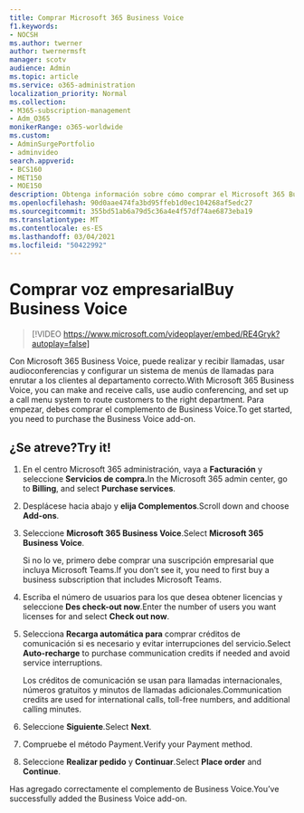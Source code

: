 ```yaml
---
title: Comprar Microsoft 365 Business Voice
f1.keywords:
- NOCSH
ms.author: twerner
author: twernermsft
manager: scotv
audience: Admin
ms.topic: article
ms.service: o365-administration
localization_priority: Normal
ms.collection:
- M365-subscription-management
- Adm_O365
monikerRange: o365-worldwide
ms.custom:
- AdminSurgePortfolio
- adminvideo
search.appverid:
- BCS160
- MET150
- MOE150
description: Obtenga información sobre cómo comprar el Microsoft 365 Business Voice complemento.
ms.openlocfilehash: 90d0aae474fa3bd95ffeb1d0ec104268af5edc27
ms.sourcegitcommit: 355bd51ab6a79d5c36a4e4f57df74ae6873eba19
ms.translationtype: MT
ms.contentlocale: es-ES
ms.lasthandoff: 03/04/2021
ms.locfileid: "50422992"
---
```

# <a name="buy-business-voice"></a><span data-ttu-id="e2b4c-103">Comprar voz empresarial</span><span class="sxs-lookup"><span data-stu-id="e2b4c-103">Buy Business Voice</span></span>

> [!VIDEO https://www.microsoft.com/videoplayer/embed/RE4Gryk?autoplay=false]

<span data-ttu-id="e2b4c-104">Con Microsoft 365 Business Voice, puede realizar y recibir llamadas, usar audioconferencias y configurar un sistema de menús de llamadas para enrutar a los clientes al departamento correcto.</span><span class="sxs-lookup"><span data-stu-id="e2b4c-104">With Microsoft 365 Business Voice, you can make and receive calls, use audio conferencing, and set up a call menu system to route customers to the right department.</span></span> <span data-ttu-id="e2b4c-105">Para empezar, debes comprar el complemento de Business Voice.</span><span class="sxs-lookup"><span data-stu-id="e2b4c-105">To get started, you need to purchase the Business Voice add-on.</span></span>

## <a name="try-it"></a><span data-ttu-id="e2b4c-106">¿Se atreve?</span><span class="sxs-lookup"><span data-stu-id="e2b4c-106">Try it!</span></span>

1. <span data-ttu-id="e2b4c-107">En el centro Microsoft 365 administración, vaya a **Facturación** y seleccione **Servicios de compra.**</span><span class="sxs-lookup"><span data-stu-id="e2b4c-107">In the Microsoft 365 admin center, go to **Billing**, and select **Purchase services**.</span></span>
1. <span data-ttu-id="e2b4c-108">Desplácese hacia abajo y **elija Complementos**.</span><span class="sxs-lookup"><span data-stu-id="e2b4c-108">Scroll down and choose **Add-ons**.</span></span> 
1. <span data-ttu-id="e2b4c-109">Seleccione **Microsoft 365 Business Voice**.</span><span class="sxs-lookup"><span data-stu-id="e2b4c-109">Select **Microsoft 365 Business Voice**.</span></span>

    <span data-ttu-id="e2b4c-110">Si no lo ve, primero debe comprar una suscripción empresarial que incluya Microsoft Teams.</span><span class="sxs-lookup"><span data-stu-id="e2b4c-110">If you don’t see it, you need to first buy a business subscription that includes Microsoft Teams.</span></span>
1. <span data-ttu-id="e2b4c-111">Escriba el número de usuarios para los que desea obtener licencias y seleccione **Des check-out now**.</span><span class="sxs-lookup"><span data-stu-id="e2b4c-111">Enter the number of users you want licenses for and select **Check out now**.</span></span>
1. <span data-ttu-id="e2b4c-112">Selecciona **Recarga automática para** comprar créditos de comunicación si es necesario y evitar interrupciones del servicio.</span><span class="sxs-lookup"><span data-stu-id="e2b4c-112">Select **Auto-recharge** to purchase communication credits if needed and avoid service interruptions.</span></span>

    <span data-ttu-id="e2b4c-113">Los créditos de comunicación se usan para llamadas internacionales, números gratuitos y minutos de llamadas adicionales.</span><span class="sxs-lookup"><span data-stu-id="e2b4c-113">Communication credits are used for international calls, toll-free numbers, and additional calling minutes.</span></span>
1. <span data-ttu-id="e2b4c-114">Seleccione **Siguiente**.</span><span class="sxs-lookup"><span data-stu-id="e2b4c-114">Select **Next**.</span></span>
1. <span data-ttu-id="e2b4c-115">Compruebe el método Payment.</span><span class="sxs-lookup"><span data-stu-id="e2b4c-115">Verify your Payment method.</span></span>
1. <span data-ttu-id="e2b4c-116">Seleccione **Realizar pedido** y **Continuar**.</span><span class="sxs-lookup"><span data-stu-id="e2b4c-116">Select **Place order** and **Continue**.</span></span>

<span data-ttu-id="e2b4c-117">Has agregado correctamente el complemento de Business Voice.</span><span class="sxs-lookup"><span data-stu-id="e2b4c-117">You’ve successfully added the Business Voice add-on.</span></span>